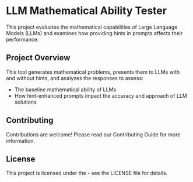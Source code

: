 # LLM Mathematical Ability Tester
This project evaluates the mathematical capabilities of Large Language Models (LLMs) and examines how providing hints in prompts affects their performance.
## Project Overview
This tool generates mathematical problems, presents them to LLMs with and without hints, and analyzes the responses to assess:

- The baseline mathematical ability of LLMs
- How hint-enhanced prompts impact the accuracy and approach of LLM solutions

## Contributing
Contributions are welcome! Please read our Contributing Guide for more information.
## License
This project is licensed under the  - see the LICENSE file for details.